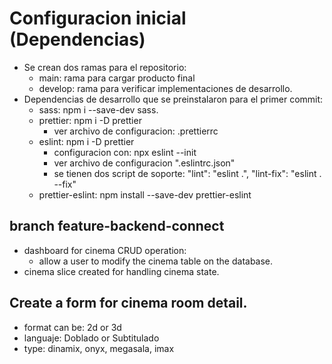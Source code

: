 # Configuracion inicial (Dependencias)

- Se crean dos ramas para el repositorio:
  - main: rama para cargar producto final
  - develop: rama para verificar implementaciones de desarrollo.
- Dependencias de desarrollo que se preinstalaron para el primer commit:
  - sass: npm i --save-dev sass.
  - prettier: npm i -D prettier
    - ver archivo de configuracion: .prettierrc
  - eslint: npm i -D prettier
    - configuracion con: npx eslint --init
    - ver archivo de configuracion ".eslintrc.json"
    - se tienen dos script de soporte: "lint": "eslint .", "lint-fix": "eslint . --fix"
  - prettier-eslint: npm install --save-dev prettier-eslint

## branch feature-backend-connect

- dashboard for cinema CRUD operation:
  - allow a user to modify the cinema table on the database.
- cinema slice created for handling cinema state.

## Create a form for cinema room detail.

- format can be: 2d or 3d
- languaje: Doblado or Subtitulado
- type: dinamix, onyx, megasala, imax
